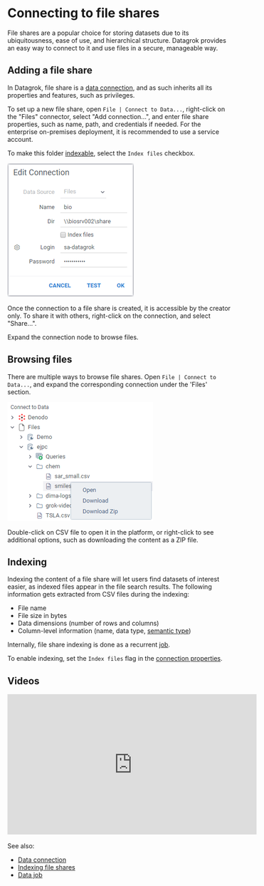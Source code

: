 <!-- TITLE: File shares -->
<!-- SUBTITLE: -->

# Connecting to file shares

File shares are a popular choice for storing datasets due to its 
ubiquitousness, ease of use, and hierarchical structure. Datagrok 
provides an easy way to connect to it and use files in a secure,
manageable way.

## Adding a file share

In Datagrok, file share is a [data connection](data-connection.md), 
and as such inherits all its properties and features, such as privileges.

To set up a new file share, open `File | Connect to Data...`, right-click on the
"Files" connector, select "Add connection...", and enter file share properties,
such as name, path, and credentials if needed. For the enterprise on-premises
deployment, it is recommended to use a service account.

To make this folder [indexable](#indexing), select the `Index files` checkbox.

![](file-shares-add-new.png)
 
Once the connection to a file share is created, it is accessible by the creator only. 
To share it with others, right-click on the connection, and select "Share...". 

Expand the connection node to browse files.

## Browsing files

There are multiple ways to browse file shares. Open `File | Connect to Data...`,
and expand the corresponding connection under the 'Files' section.
 
![](file-shares-tree.png)

Double-click on CSV file to open it in the platform, or right-click to see
additional options, such as downloading the content as a ZIP file. 

## Indexing

Indexing the content of a file share will let users find datasets of interest easier, as indexed files
appear in the file search results. The following information gets extracted from CSV files 
during the indexing:
  * File name
  * File size in bytes
  * Data dimensions (number of rows and columns)
  * Column-level information (name, data type, [semantic type](../discover/semantic-types.md))

Internally, file share indexing is done as a recurrent [job](data-job.md). 

To enable indexing, set the `Index files` flag in the 
[connection properties](#adding-a-file-share). 

## Videos

<iframe width="560" height="315" src="https://www.youtube.com/embed/dKrCk38A1m8?start=417" frameborder="0" allow="accelerometer; autoplay; clipboard-write; encrypted-media; gyroscope; picture-in-picture" allowfullscreen></iframe>

See also:

  * [Data connection](data-connection.md)
  * [Indexing file shares](files-indexer.md)
  * [Data job](data-job.md)
